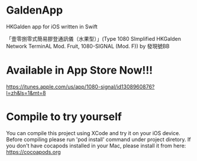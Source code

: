 # GaldenApp
HKGalden app for iOS written in Swift

「壹零捌零式簡易膠登通訊儀（水果型）」(Type 1080 SImplified HKGalden Network TerminAL Mod. Fruit, 1080-SIGNAL (Mod. F))
by 發現號BB

# Available in App Store Now!!!
https://itunes.apple.com/us/app/1080-signal/id1308960876?l=zh&ls=1&mt=8

# Compile to try yourself
You can compile this project using XCode and try it on your iOS device. Before compiling please run 'pod install' command under project diretory. If you don't have cocapods installed in your Mac, please install it from here: https://cocoapods.org